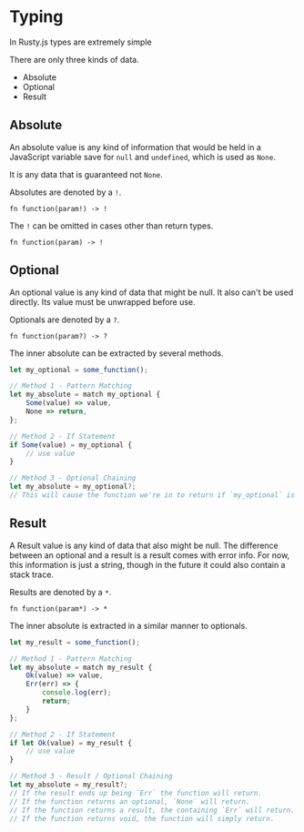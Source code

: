 # Typing

In Rusty.js types are extremely simple

There are only three kinds of data.

- Absolute
- Optional
- Result

## Absolute

An absolute value is any kind of information that would be held in a JavaScript variable
save for `null` and `undefined`, which is used as `None`.

It is any data that is guaranteed not `None`.

Absolutes are denoted by a `!`.

`fn function(param!) -> !`

The `!` can be omitted in cases other than return types.

`fn function(param) -> !`

## Optional

An optional value is any kind of data that might be null. It also can't be used directly.
Its value must be unwrapped before use.

Optionals are denoted by a `?`.

`fn function(param?) -> ?`

The inner absolute can be extracted by several methods.

```js
let my_optional = some_function();

// Method 1 - Pattern Matching
let my_absolute = match my_optional {
    Some(value) => value,
    None => return,
};

// Method 2 - If Statement
if Some(value) = my_optional {
    // use value
}

// Method 3 - Optional Chaining
let my_absolute = my_optional?;
// This will cause the function we're in to return if `my_optional` is `None`
```

## Result

A Result value is any kind of data that also might be null.
The difference between an optional and a result is a result comes with error info.
For now, this information is just a string, though in the future it could also contain a stack trace.

Results are denoted by a `*`.

`fn function(param*) -> *`

The inner absolute is extracted in a similar manner to optionals.

```js
let my_result = some_function();

// Method 1 - Pattern Matching
let my_absolute = match my_result {
    Ok(value) => value,
    Err(err) => {
        console.log(err);
        return;
    }
};

// Method 2 - If Statement
if let Ok(value) = my_result {
    // use value
}

// Method 3 - Result / Optional Chaining
let my_absolute = my_result?;
// If the result ends up being `Err` the function will return.
// If the function returns an optional, `None` will return.
// If the function returns a result, the containing `Err` will return.
// If the function returns void, the function will simply return.
```

